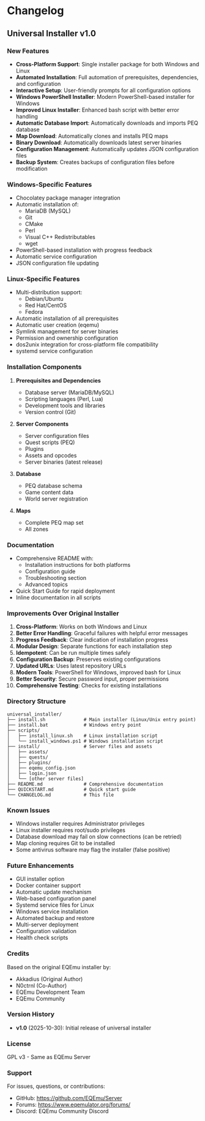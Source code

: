 # Changelog

## Universal Installer v1.0

### New Features

- **Cross-Platform Support**: Single installer package for both Windows and Linux
- **Automated Installation**: Full automation of prerequisites, dependencies, and configuration
- **Interactive Setup**: User-friendly prompts for all configuration options
- **Windows PowerShell Installer**: Modern PowerShell-based installer for Windows
- **Improved Linux Installer**: Enhanced bash script with better error handling
- **Automatic Database Import**: Automatically downloads and imports PEQ database
- **Map Download**: Automatically clones and installs PEQ maps
- **Binary Download**: Automatically downloads latest server binaries
- **Configuration Management**: Automatically updates JSON configuration files
- **Backup System**: Creates backups of configuration files before modification

### Windows-Specific Features

- Chocolatey package manager integration
- Automatic installation of:
  - MariaDB (MySQL)
  - Git
  - CMake
  - Perl
  - Visual C++ Redistributables
  - wget
- PowerShell-based installation with progress feedback
- Automatic service configuration
- JSON configuration file updating

### Linux-Specific Features

- Multi-distribution support:
  - Debian/Ubuntu
  - Red Hat/CentOS
  - Fedora
- Automatic installation of all prerequisites
- Automatic user creation (eqemu)
- Symlink management for server binaries
- Permission and ownership configuration
- dos2unix integration for cross-platform file compatibility
- systemd service configuration

### Installation Components

1. **Prerequisites and Dependencies**
   - Database server (MariaDB/MySQL)
   - Scripting languages (Perl, Lua)
   - Development tools and libraries
   - Version control (Git)

2. **Server Components**
   - Server configuration files
   - Quest scripts (PEQ)
   - Plugins
   - Assets and opcodes
   - Server binaries (latest release)

3. **Database**
   - PEQ database schema
   - Game content data
   - World server registration

4. **Maps**
   - Complete PEQ map set
   - All zones

### Documentation

- Comprehensive README with:
  - Installation instructions for both platforms
  - Configuration guide
  - Troubleshooting section
  - Advanced topics
- Quick Start Guide for rapid deployment
- Inline documentation in all scripts

### Improvements Over Original Installer

1. **Cross-Platform**: Works on both Windows and Linux
2. **Better Error Handling**: Graceful failures with helpful error messages
3. **Progress Feedback**: Clear indication of installation progress
4. **Modular Design**: Separate functions for each installation step
5. **Idempotent**: Can be run multiple times safely
6. **Configuration Backup**: Preserves existing configurations
7. **Updated URLs**: Uses latest repository URLs
8. **Modern Tools**: PowerShell for Windows, improved bash for Linux
9. **Better Security**: Secure password input, proper permissions
10. **Comprehensive Testing**: Checks for existing installations

### Directory Structure

```
universal_installer/
├── install.sh              # Main installer (Linux/Unix entry point)
├── install.bat             # Windows entry point
├── scripts/
│   ├── install_linux.sh    # Linux installation script
│   └── install_windows.ps1 # Windows installation script
├── install/                # Server files and assets
│   ├── assets/
│   ├── quests/
│   ├── plugins/
│   ├── eqemu_config.json
│   ├── login.json
│   └── [other server files]
├── README.md               # Comprehensive documentation
├── QUICKSTART.md           # Quick start guide
└── CHANGELOG.md            # This file
```

### Known Issues

- Windows installer requires Administrator privileges
- Linux installer requires root/sudo privileges
- Database download may fail on slow connections (can be retried)
- Map cloning requires Git to be installed
- Some antivirus software may flag the installer (false positive)

### Future Enhancements

- GUI installer option
- Docker container support
- Automatic update mechanism
- Web-based configuration panel
- Systemd service files for Linux
- Windows service installation
- Automated backup and restore
- Multi-server deployment
- Configuration validation
- Health check scripts

### Credits

Based on the original EQEmu installer by:
- Akkadius (Original Author)
- N0ctrnl (Co-Author)
- EQEmu Development Team
- EQEmu Community

### Version History

- **v1.0** (2025-10-30): Initial release of universal installer

### License

GPL v3 - Same as EQEmu Server

### Support

For issues, questions, or contributions:
- GitHub: https://github.com/EQEmu/Server
- Forums: https://www.eqemulator.org/forums/
- Discord: EQEmu Community Discord
